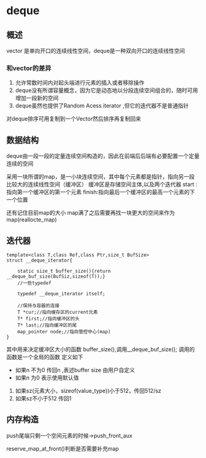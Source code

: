 # deque
## 概述
vector 是单向开口的连续线性空间，deque是一种双向开口的连续线性空间

### 和vector的差异
1. 允许常数时间内对起头端进行元素的插入或者移除操作
2. deque没有所谓容量概念，因为它是动态地以分段连续空间组合的，随时可用增加一段新的空间
3. deque虽然也提供了Random Acess iterator ,但它的迭代器不是普通指针


对deque排序可用复制到一个Vector然后排序再复制回来
## 数据结构
deque由一段一段的定量连续空间构造的，因此在前端后后端有必要配置一个定量连续的空间

采用一块所谓的map，是一小块连续空间，其中每个元素都是指针，指向另一段比较大的连续线性空间（缓冲区）
缓冲区是存储空间主体,以及两个迭代器
start :指向第一个缓冲区的第一个元素
finish:指向最后一个缓冲区的最高一个元素的下一个位置

还有记住目前map的大小
map满了之后需要再找一块更大的空间来作为map(reallocte_map)

## 迭代器
```
template<class T,class Ref,class Ptr,size_t BufSize>
struct __deque_iterator{

    static size_t buffer_size(){return __deque_buf_size(BufSiz,sizeof(T));}
    //一些typedef

    typedef __deque_iterator itself;

    //保持与容器的连接
    T *cur;//指向缓存区的current元素
    T* first;//指向缓冲区的头
    T* last;//指向缓冲区的尾
    map_pointer node;//指向管控中心(map)
}
```
其中用来决定缓冲区大小的函数 buffer_size(),调用__deque_buf_size();
调用的函数是一个全局的函数
定义如下
- 如果n 不为0 传回n ,表述buffer size 由用户自定义
- 如果n 为0 表示使用默认值
1. 如果sz(元素大小，sizeof(value_type))小于512，传回512/sz
2. 如果sz不小于512 传回1

## 内存构造
push尾端只剩一个空间元素的时候->push_front_aux

reserve_map_at_front()判断是否需要补充map